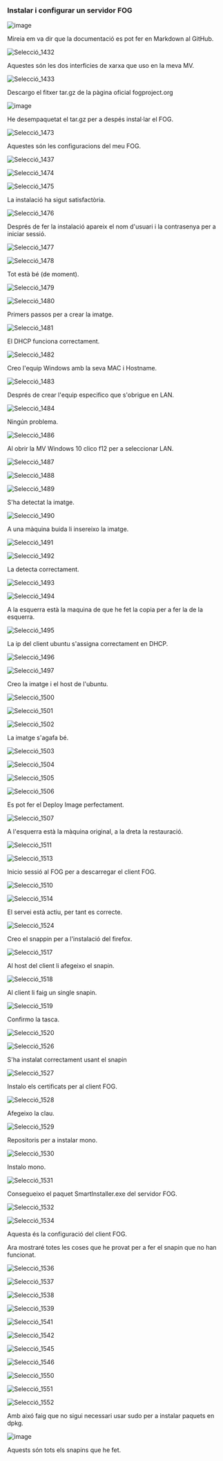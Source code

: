 ### Instalar i configurar un servidor FOG


![image](https://github.com/joelcalvet/fog/assets/114162327/91df55fb-eca0-4749-8483-da0f445b427d)

Mireia em va dir que la documentació es pot fer en Markdown al GitHub.


![Selecció_1432](https://github.com/joelcalvet/fog/assets/114162327/f681e9e0-bdcb-4f6e-a77a-d1b8c09e8404)

Aquestes són les dos interficies de xarxa que uso en la meva MV.


![Selecció_1433](https://github.com/joelcalvet/fog/assets/114162327/904329d9-eecf-482d-a205-df0069e4b9c3)

Descargo el fitxer tar.gz de la pàgina oficial fogproject.org


![image](https://github.com/joelcalvet/fog/assets/114162327/c0cd3644-4b3f-4680-9100-f04530ebbfbd)

He desempaquetat el tar.gz per a despés instal·lar el FOG.


![Selecció_1473](https://github.com/joelcalvet/fog/assets/114162327/b022ad0b-74bc-4b31-af50-23cb511af7d2)

Aquestes són les configuracions del meu FOG.


![Selecció_1437](https://github.com/joelcalvet/fog/assets/114162327/73fb23df-1aba-4f84-b919-53f9ce72b307)

![Selecció_1474](https://github.com/joelcalvet/fog/assets/114162327/8048d3dd-3afd-4abe-90d9-a660c5a8a0c4)

![Selecció_1475](https://github.com/joelcalvet/fog/assets/114162327/7bd0b55d-6d02-4537-a45e-4a3fe2c32fb3)

La instalació ha sigut satisfactòria.


![Selecció_1476](https://github.com/joelcalvet/fog/assets/114162327/a4125a61-7c95-4c82-bc5e-a08888fe8e20)

Després de fer la instalació apareix el nom d'usuari i la contrasenya per a iniciar sessió.


![Selecció_1477](https://github.com/joelcalvet/fog/assets/114162327/730499d8-b137-4e06-a9db-2346f7f47ec2)

![Selecció_1478](https://github.com/joelcalvet/fog/assets/114162327/8d2101ce-e373-41a6-a96f-f7f4b0c8622e)

Tot està bé (de moment).


![Selecció_1479](https://github.com/joelcalvet/fog/assets/114162327/66375aec-a04c-4d21-92ab-59ece7ebc199)

![Selecció_1480](https://github.com/joelcalvet/fog/assets/114162327/0fa47aab-d6cb-45f5-87c2-ce409f8325b6)

Primers passos per a crear la imatge.


![Selecció_1481](https://github.com/joelcalvet/fog/assets/114162327/239c7759-d85f-4351-8f07-76fe32a9c7be)

El DHCP funciona correctament.


![Selecció_1482](https://github.com/joelcalvet/fog/assets/114162327/12f941e8-a18c-4938-a2c5-ad8db5dce2af)

Creo l'equip Windows amb la seva MAC i Hostname.


![Selecció_1483](https://github.com/joelcalvet/fog/assets/114162327/562fd6e5-9de0-43c3-917c-2c63ba584a61)

Després de crear l'equip especifico que s'obrigue en LAN.

![Selecció_1484](https://github.com/joelcalvet/fog/assets/114162327/591cf68f-8339-4221-913f-bb3d609521c8)

Ningún problema.


![Selecció_1486](https://github.com/joelcalvet/fog/assets/114162327/91976605-7dc1-4949-bc47-19a154bd1758)

Al obrir la MV Windows 10 clico f12 per a seleccionar LAN.


![Selecció_1487](https://github.com/joelcalvet/fog/assets/114162327/4430fbf0-fc5a-42b6-babc-8b254699682b)

![Selecció_1488](https://github.com/joelcalvet/fog/assets/114162327/e845df7e-7e17-43b6-8b27-004953b117e1)

![Selecció_1489](https://github.com/joelcalvet/fog/assets/114162327/c6453614-8efd-491e-85ac-020c3d03212d)

S'ha detectat la imatge.


![Selecció_1490](https://github.com/joelcalvet/fog/assets/114162327/6a0bc98d-66aa-4945-972e-ce3f9837da32)

A una màquina buida li insereixo la imatge.


![Selecció_1491](https://github.com/joelcalvet/fog/assets/114162327/99c27099-0b63-4927-ad00-8cf0e1033d2d)

![Selecció_1492](https://github.com/joelcalvet/fog/assets/114162327/f72d7957-5472-4cb7-8ae0-279d2d6da2b3)

La detecta correctament.


![Selecció_1493](https://github.com/joelcalvet/fog/assets/114162327/e8cbfe4f-1f86-4d52-8fc1-c8a8f7da31bf)

![Selecció_1494](https://github.com/joelcalvet/fog/assets/114162327/68f3e747-a329-45d9-bf16-c3b61bb49da9)

A la esquerra està la maquina de que he fet la copia per a fer la de la esquerra.


![Selecció_1495](https://github.com/joelcalvet/fog/assets/114162327/ca5bdb03-13fb-4875-ad9d-91d70d2beeb7)

La ip del client ubuntu s'assigna correctament en DHCP.


![Selecció_1496](https://github.com/joelcalvet/fog/assets/114162327/84ab1d62-1880-4d23-b888-9958b2e56031)

![Selecció_1497](https://github.com/joelcalvet/fog/assets/114162327/44b76a42-3417-41da-a858-fb4e940487dc)

Creo la imatge i el host de l'ubuntu.


![Selecció_1500](https://github.com/joelcalvet/fog/assets/114162327/c80450f7-7440-4a42-9725-d6b58e7962c7)

![Selecció_1501](https://github.com/joelcalvet/fog/assets/114162327/9f5ba325-e291-4f69-8d3e-feda2b051303)

![Selecció_1502](https://github.com/joelcalvet/fog/assets/114162327/60c28326-2b68-4525-801f-dec425989b8c)

La imatge s'agafa bé.


![Selecció_1503](https://github.com/joelcalvet/fog/assets/114162327/0c04d7a0-6a36-43ba-b233-cb373a2a1f58)

![Selecció_1504](https://github.com/joelcalvet/fog/assets/114162327/6d6ca3ae-76b6-46b4-955b-813505750c02)

![Selecció_1505](https://github.com/joelcalvet/fog/assets/114162327/92dc2acc-6d70-4f1b-baa9-5eba9f5bd462)

![Selecció_1506](https://github.com/joelcalvet/fog/assets/114162327/05ee2408-2acd-4b17-b7e6-8e879f061bbe)

Es pot fer el Deploy Image perfectament.


![Selecció_1507](https://github.com/joelcalvet/fog/assets/114162327/d63b966e-512e-4794-b9f3-61a6768d8d6a)

A l'esquerra està la màquina original, a la dreta la restauració.


![Selecció_1511](https://github.com/joelcalvet/fog/assets/114162327/afc766de-5eca-4bde-b652-044c6aa4e161)

![Selecció_1513](https://github.com/joelcalvet/fog/assets/114162327/1f17a1fb-cc4e-4fab-be04-2a1b2b9aacaf)

Inicio sessió al FOG per a descarregar el client FOG.


![Selecció_1510](https://github.com/joelcalvet/fog/assets/114162327/2339c32b-ffd8-4bc5-bc79-d4e42a55a159)

![Selecció_1514](https://github.com/joelcalvet/fog/assets/114162327/3e33bbb8-7596-4e19-8381-9747988b3950)

El servei està actiu, per tant es correcte.


![Selecció_1524](https://github.com/joelcalvet/fog/assets/114162327/31b6128b-155e-4df6-bc37-a702bc1b543e)

Creo el snappin per a l'instalació del firefox.


![Selecció_1517](https://github.com/joelcalvet/fog/assets/114162327/3ebed5b5-cf6b-470e-9a14-63870ee0d30d)

Al host del client li afegeixo el snapin.


![Selecció_1518](https://github.com/joelcalvet/fog/assets/114162327/33bccca9-f9e0-4aff-aa45-42deb0966ea7)

Al client li faig un single snapin.


![Selecció_1519](https://github.com/joelcalvet/fog/assets/114162327/5108dc2b-f38a-4693-8712-3a550147b2dd)

Confirmo la tasca.


![Selecció_1520](https://github.com/joelcalvet/fog/assets/114162327/4057c571-a239-4b28-82b7-a1d474ebe3e0)

![Selecció_1526](https://github.com/joelcalvet/fog/assets/114162327/8e886964-89d9-4d03-b4c6-9ddbe64df714)

S'ha instalat correctament usant el snapin


![Selecció_1527](https://github.com/joelcalvet/fog/assets/114162327/ed732197-179c-4652-a130-63bb6d7c5109)

Instalo els certificats per al client FOG.


![Selecció_1528](https://github.com/joelcalvet/fog/assets/114162327/e5c8be51-46ae-44fa-8a2a-e54aae5ca83c)

Afegeixo la clau.


![Selecció_1529](https://github.com/joelcalvet/fog/assets/114162327/55892202-59a0-44cc-9ad5-ac70090a81d6)

Repositoris per a instalar mono.


![Selecció_1530](https://github.com/joelcalvet/fog/assets/114162327/dfff7239-c2e5-4be8-99eb-0f1dc6f74208)

Instalo mono.


![Selecció_1531](https://github.com/joelcalvet/fog/assets/114162327/c131c320-06a1-4eda-a2dd-4ac64e939350)

Consegueixo el paquet SmartInstaller.exe del servidor FOG.


![Selecció_1532](https://github.com/joelcalvet/fog/assets/114162327/1501068b-fd75-4461-a0a6-debdfb18c488)

![Selecció_1534](https://github.com/joelcalvet/fog/assets/114162327/1a6f3f1c-c335-45ff-a020-c3ff35400eae)

Aquesta és la configuració del client FOG.

Ara mostraré totes les coses que he provat per a fer el snapin que no han funcionat.

![Selecció_1536](https://github.com/joelcalvet/fog/assets/114162327/e46c39c8-2e5d-4ed0-8114-e04a50d33222)

![Selecció_1537](https://github.com/joelcalvet/fog/assets/114162327/1e66bdc1-3d42-4f5e-bebf-df9ae27d2b03)

![Selecció_1538](https://github.com/joelcalvet/fog/assets/114162327/1fc2cff9-1d1b-4604-a911-58ee12f2738a)

![Selecció_1539](https://github.com/joelcalvet/fog/assets/114162327/3d280ee8-0b44-4dc3-9268-ed59f2c56be5)

![Selecció_1541](https://github.com/joelcalvet/fog/assets/114162327/45a74eef-6def-4aec-a8f3-bda0384c2769)

![Selecció_1542](https://github.com/joelcalvet/fog/assets/114162327/3b43bfa0-326b-4dc8-a3cf-2ec7d2f65c81)

![Selecció_1545](https://github.com/joelcalvet/fog/assets/114162327/b2550753-302a-4449-95fa-d240983e3056)

![Selecció_1546](https://github.com/joelcalvet/fog/assets/114162327/c50d1aa3-17d2-4837-a327-c860c8fa6f94)

![Selecció_1550](https://github.com/joelcalvet/fog/assets/114162327/ad40c082-c2c5-41d5-a209-2fc770edd70c)

![Selecció_1551](https://github.com/joelcalvet/fog/assets/114162327/f8c675ab-a78f-4b87-b457-504ba52bfda1)

![Selecció_1552](https://github.com/joelcalvet/fog/assets/114162327/3e4c906a-3623-427a-97b7-6c124a1b56a7)

Amb aixó faig que no sigui necessari usar sudo per a instalar paquets en dpkg.

![image](https://github.com/joelcalvet/fog/assets/114162327/568c0afe-fb41-48bd-a563-6b45fbbfc9fc)

Aquests són tots els snapins que he fet.













